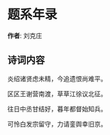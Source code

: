 # 题系年录

**作者**: 刘克庄

## 诗词内容

炎绍诸贤虑未精，今追遗恨尚难平。

区区王谢营南渡，草草江徐议北征。

往日中丞甘结好，暮年都督始知兵。

可怜白发宗留守，力请銮舆幸旧京。

